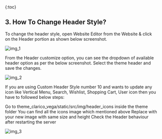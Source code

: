 {:toc}

## 3. How To Change Header Style?
To change the header style, open Website Editor from the Website & click on the Header portion as shown below screenshot.

![img_1](section_3/images/1.png)

From the Header customize option, you can see the dropdown of available header option as per the below screenshot. Select the theme header and save the changes.

![img_2](section_3/images/2.png)

If you are using Custom Header Style number 10 and wants to update any icon like Vertical Menu, Search, Wishlist, Shopping Cart, User icon then you have to followed below steps:

Go to theme_clarico_vega/static/src/img/header_icons inside the theme folder
You can find all the icons image which mentioned above
Replace with your new image with same size and height
Check the Header behaviour after restarting the server

![img_3](section_3/images/3.png)
